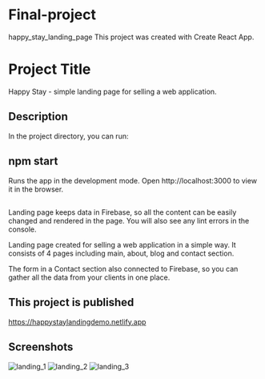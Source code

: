 # Final-project

happy_stay_landing_page
This project was created with Create React App.

# Project Title

Happy Stay - simple landing page for selling a web application.

## Description
In the project directory, you can run:

## npm start
Runs the app in the development mode.
Open http://localhost:3000 to view it in the browser.

##
Landing page keeps data in Firebase, so all the content can be easily changed and rendered in the page.
You will also see any lint errors in the console.

Landing page created for selling a web application in a simple way.
It consists of 4 pages including main, about, blog and contact section.

The form in a Contact section also connected to Firebase, so you can gather all the data from your clients in one place.

## This project is published

https://happystaylandingdemo.netlify.app

## Screenshots
![landing_1](https://user-images.githubusercontent.com/120718243/224605886-7e272ea4-7899-4d6a-80fb-009b5136636b.png)
![landing_2](https://user-images.githubusercontent.com/120718243/224605895-7ffcc374-cdc4-4bc3-9abf-b1c8d11a9b4b.png)
![landing_3](https://user-images.githubusercontent.com/120718243/224605898-ced9fee1-54c2-43c3-98a8-d120dae34562.png)
